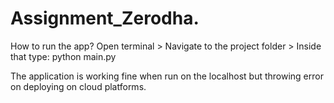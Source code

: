 # Assignment_Zerodha.

How to run the app?
Open terminal > Navigate to the project folder > Inside that type:
python main.py

The application is working fine when run on the localhost but throwing error on deploying on cloud platforms.

